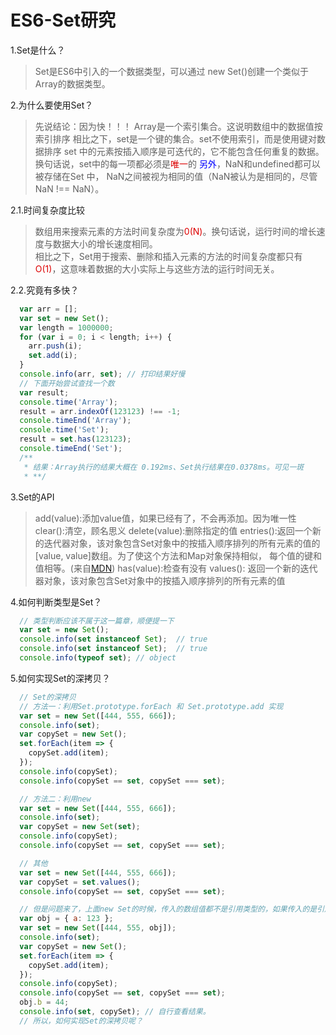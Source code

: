 ES6-Set研究
=================
1.Set是什么？  
> Set是ES6中引入的一个数据类型，可以通过 new Set()创建一个类似于Array的数据类型。

2.为什么要使用Set？ 
>先说结论：因为快！！！
>Array是一个索引集合。这说明数组中的数据值按索引排序
>相比之下，set是一个键的集合。set不使用索引，而是使用键对数据排序
>set 中的元素按插入顺序是可迭代的，它不能包含任何重复的数据。换句话说，set中的每一项都必须是<font color="#dd0000">唯一</font>的
><font color="blue">另外</font>，NaN和undefined都可以被存储在Set 中， NaN之间被视为相同的值（NaN被认为是相同的，尽管 NaN !== NaN）。

2.1.时间复杂度比较  
>数组用来搜索元素的方法时间复杂度为<font color="#dd0000">0(N)</font>。换句话说，运行时间的增长速度与数据大小的增长速度相同。   
>相比之下，Set用于搜索、删除和插入元素的方法的时间复杂度都只有<font color="#dd0000">O(1)</font>，这意味着数据的大小实际上与这些方法的运行时间无关。

2.2.究竟有多快？
```javascript
  var arr = [];
  var set = new Set();
  var length = 1000000;
  for (var i = 0; i < length; i++) {
    arr.push(i);
    set.add(i);
  }
  console.info(arr, set); // 打印结果好慢
  // 下面开始尝试查找一个数
  var result;
  console.time('Array'); 
  result = arr.indexOf(123123) !== -1; 
  console.timeEnd('Array');
  console.time('Set'); 
  result = set.has(123123); 
  console.timeEnd('Set');
  /** 
   * 结果：Array执行的结果大概在 0.192ms、Set执行结果在0.0378ms。可见一斑
   * **/
```

3.Set的API  
>add(value):添加value值，如果已经有了，不会再添加。因为唯一性
>clear():清空，顾名思义
>delete(value):删除指定的值
>entries():返回一个新的迭代器对象，该对象包含Set对象中的按插入顺序排列的所有元素的值的[value, value]数组。为了使这个方法和Map对象保持相似， 每个值的键和值相等。(来自[MDN](https://developer.mozilla.org/zh-CN/docs/Web/JavaScript/Reference/Global_Objects/Set/entries))
>has(value):检查有没有
>values(): 返回一个新的迭代器对象，该对象包含Set对象中的按插入顺序排列的所有元素的值

4.如何判断类型是Set？  
```javascript
  // 类型判断应该不属于这一篇章，顺便提一下
  var set = new Set();
  console.info(set instanceof Set);  // true
  console.info(set instanceof Set);  // true
  console.info(typeof set); // object
```
5.如何实现Set的深拷贝？  
```javascript
  // Set的深拷贝
  // 方法一：利用Set.prototype.forEach 和 Set.prototype.add 实现
  var set = new Set([444, 555, 666]);
  console.info(set);
  var copySet = new Set();
  set.forEach(item => {
    copySet.add(item);
  });
  console.info(copySet);
  console.info(copySet == set, copySet === set);

  // 方法二：利用new
  var set = new Set([444, 555, 666]);
  console.info(set);
  var copySet = new Set(set);
  console.info(copySet);
  console.info(copySet == set, copySet === set);

  // 其他
  var set = new Set([444, 555, 666]);
  var copySet = set.values();
  console.info(copySet == set, copySet === set);

  // 但是问题来了，上面new Set的时候，传入的数组值都不是引用类型的，如果传入的是引用类型的呢？
  var obj = { a: 123 };
  var set = new Set([444, 555, obj]);
  console.info(set);
  var copySet = new Set();
  set.forEach(item => {
    copySet.add(item);
  });
  console.info(copySet);
  console.info(copySet == set, copySet === set);
  obj.b = 44;
  console.info(set, copySet); // 自行查看结果。
  // 所以，如何实现Set的深拷贝呢？
```